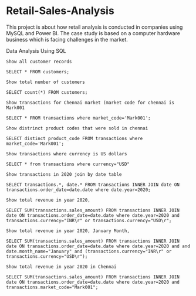 # Retail-Sales-Analysis
This project is about how retail analysis is conducted in companies using MySQL and Power BI. The case study is based on a computer hardware business which is facing challenges in the market.

Data Analysis Using SQL

    Show all customer records

    SELECT * FROM customers;

    Show total number of customers

    SELECT count(*) FROM customers;

    Show transactions for Chennai market (market code for chennai is Mark001

    SELECT * FROM transactions where market_code='Mark001';

    Show distrinct product codes that were sold in chennai

    SELECT distinct product_code FROM transactions where market_code='Mark001';

    Show transactions where currency is US dollars

    SELECT * from transactions where currency="USD"

    Show transactions in 2020 join by date table

    SELECT transactions.*, date.* FROM transactions INNER JOIN date ON transactions.order_date=date.date where date.year=2020;

    Show total revenue in year 2020,

    SELECT SUM(transactions.sales_amount) FROM transactions INNER JOIN date ON transactions.order_date=date.date where date.year=2020 and transactions.currency="INR\r" or transactions.currency="USD\r";

    Show total revenue in year 2020, January Month,

    SELECT SUM(transactions.sales_amount) FROM transactions INNER JOIN date ON transactions.order_date=date.date where date.year=2020 and and date.month_name="January" and (transactions.currency="INR\r" or transactions.currency="USD\r");

    Show total revenue in year 2020 in Chennai

    SELECT SUM(transactions.sales_amount) FROM transactions INNER JOIN date ON transactions.order_date=date.date where date.year=2020 and transactions.market_code="Mark001";

